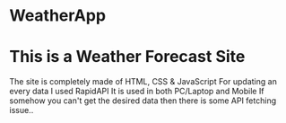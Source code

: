 # WeatherApp
# This is a Weather Forecast Site

The site is completely made of HTML, CSS & JavaScript
For updating an every data I used RapidAPI
It is used in both PC/Laptop and Mobile
If somehow you can't get the desired data then there is some API fetching issue..
